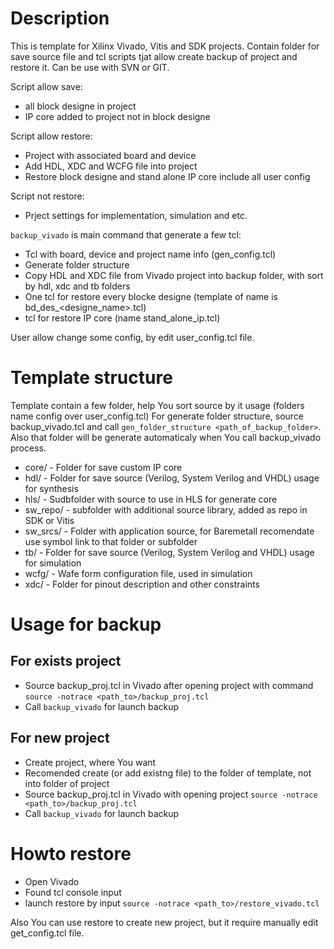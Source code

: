 # Description

This is template for Xilinx Vivado, Vitis and SDK projects. Contain folder for save source file and tcl scripts tjat allow create backup of project and restore it. Can be use with SVN or GIT.

Script allow save:

* all block designe in project
* IP core added to project not in block designe

Script allow restore:

* Project with associated board and device
* Add HDL, XDC and WCFG file into project
* Restore block designe and stand alone IP core include all user config

Script not restore:

* Prject settings for implementation, simulation and etc.

`backup_vivado` is main command that generate a few tcl:

- Tcl with board, device and project name info (gen_config.tcl) 
- Generate folder structure
- Copy HDL and XDC file from Vivado project into backup folder, with sort by hdl, xdc and tb folders
- One tcl for restore every blocke designe (template of name is bd_des_<designe_name>.tcl)
- tcl for restore IP core (name stand_alone_ip.tcl)

User allow change some config, by edit user_config.tcl file.

# Template structure

Template contain a few folder, help You sort source by it usage (folders name config over user_config.tcl)
For generate folder structure, source backup_vivado.tcl and call `gen_folder_structure <path_of_backup_folder>`. 
Also that folder will be generate automaticaly when You call backup_vivado process.

* core/ - Folder for save custom IP core
* hdl/ - Folder for save source (Verilog, System Verilog and VHDL) usage for synthesis
* hls/ - Sudbfolder with source to use in HLS for generate core
* sw_repo/ - subfolder with additional source library, added as repo in SDK or Vitis
* sw_srcs/ - Folder with application source, for Baremetall recomendate use symbol link to that folder or subfolder
* tb/ - Folder for save source (Verilog, System Verilog and VHDL) usage for simulation
* wcfg/ - Wafe form configuration file, used in simulation
* xdc/ - Folder for pinout description and other constraints

# Usage for backup

## For exists project

* Source backup_proj.tcl in Vivado after opening project with command `source -notrace <path_to>/backup_proj.tcl`
* Call `backup_vivado` for launch backup 
    
## For new project

* Create project, where You want
* Recomended create (or add existng file) to the folder of template, not into folder of project
* Source backup_proj.tcl in Vivado with opening project `source -notrace <path_to>/backup_proj.tcl`
* Call `backup_vivado` for launch backup 

# Howto restore

* Open Vivado
* Found tcl console input
* launch restore by input `source -notrace <path_to>/restore_vivado.tcl`

Also You can use restore to create new project, but it require manually edit get_config.tcl file.